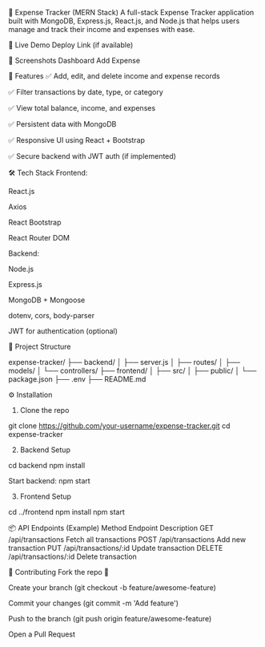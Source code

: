 💸 Expense Tracker (MERN Stack)
A full-stack Expense Tracker application built with MongoDB, Express.js, React.js, and Node.js that helps users manage and track their income and expenses with ease.

🔗 Live Demo
Deploy Link (if available)

📸 Screenshots
Dashboard	Add Expense

🚀 Features
✅ Add, edit, and delete income and expense records

✅ Filter transactions by date, type, or category

✅ View total balance, income, and expenses

✅ Persistent data with MongoDB

✅ Responsive UI using React + Bootstrap

✅ Secure backend with JWT auth (if implemented)

🛠️ Tech Stack
Frontend:

React.js

Axios

React Bootstrap

React Router DOM

Backend:

Node.js

Express.js

MongoDB + Mongoose

dotenv, cors, body-parser

JWT for authentication (optional)

📁 Project Structure

expense-tracker/
├── backend/
│   ├── server.js
│   ├── routes/
│   ├── models/
│   └── controllers/
├── frontend/
│   ├── src/
│   ├── public/
│   └── package.json
├── .env
├── README.md

⚙️ Installation
1. Clone the repo

git clone https://github.com/your-username/expense-tracker.git
cd expense-tracker

2. Backend Setup

cd backend
npm install

Start backend:
npm start

3. Frontend Setup

cd ../frontend
npm install
npm start


📦 API Endpoints (Example)
Method	Endpoint	Description
GET	/api/transactions	Fetch all transactions
POST	/api/transactions	Add new transaction
PUT	/api/transactions/:id	Update transaction
DELETE	/api/transactions/:id	Delete transaction

🙌 Contributing
Fork the repo 🍴

Create your branch (git checkout -b feature/awesome-feature)

Commit your changes (git commit -m 'Add feature')

Push to the branch (git push origin feature/awesome-feature)

Open a Pull Request


